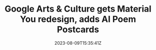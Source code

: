 ---
external: true
url: https://9to5google.com/2023/08/09/google-arts-culture-gets-material-you-redesign-adds-ai-poem-postcards/
title: Google Arts & Culture gets Material You redesign, adds AI Poem Postcards
description: Besides the updated ‘&’ logo, Google today detailed a redesign of Arts & Culture for Android, while marking the occasion with Poem Postcards.
date: 2023-08-09T15:35:41Z
icon: https://www.google.com/s2/favicons?domain=9to5google.com&sz=32
source: 9to5Google
---